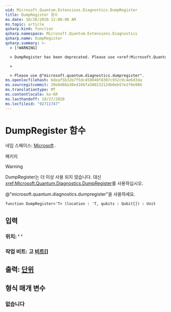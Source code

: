 ```yaml
---
uid: Microsoft.Quantum.Extensions.Diagnostics.DumpRegister
title: DumpRegister 함수
ms.date: 10/26/2020 12:00:00 AM
ms.topic: article
qsharp.kind: function
qsharp.namespace: Microsoft.Quantum.Extensions.Diagnostics
qsharp.name: DumpRegister
qsharp.summary: >-
  > [!WARNING]

  > DumpRegister has been deprecated. Please use <xref:Microsoft.Quantum.Diagnostics.DumpRegister> instead.

  >

  > Please use @"microsoft.quantum.diagnostics.dumpregister".
ms.openlocfilehash: 6deaf5b32b7f5dc458040f8307c952c9c4e6d3da
ms.sourcegitcommit: 29e0d88a30e4166fa580132124b0eb57e1f0e986
ms.translationtype: MT
ms.contentlocale: ko-KR
ms.lasthandoff: 10/27/2020
ms.locfileid: "92711747"
---
```

# <a name="dumpregister-function"></a>DumpRegister 함수

네임 스페이스: [Microsoft](xref:Microsoft.Quantum.Extensions.Diagnostics) .

패키지 [](https://nuget.org/packages/)


> [!WARNING]
> DumpRegister는 더 이상 사용 되지 않습니다. 대신 <xref:Microsoft.Quantum.Diagnostics.DumpRegister>를 사용하십시오.
>
> @"microsoft.quantum.diagnostics.dumpregister"을 사용하세요.



```qsharp
function DumpRegister<'T> (location : 'T, qubits : Qubit[]) : Unit
```


## <a name="input"></a>입력

### <a name="location--t"></a>위치: ' '




### <a name="qubits--qubit"></a>작업 비트: 고 [비트](xref:microsoft.quantum.lang-ref.qubit)[]





## <a name="output--unit"></a>출력: [단위](xref:microsoft.quantum.lang-ref.unit)



## <a name="type-parameters"></a>형식 매개 변수

### <a name="t"></a>없습니다

